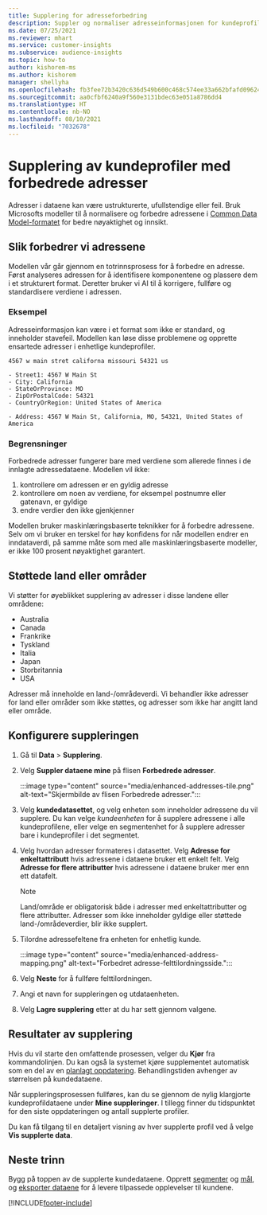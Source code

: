 ```yaml
---
title: Supplering for adresseforbedring
description: Suppler og normaliser adresseinformasjonen for kundeprofiler med Microsofts modeller.
ms.date: 07/25/2021
ms.reviewer: mhart
ms.service: customer-insights
ms.subservice: audience-insights
ms.topic: how-to
author: kishorem-ms
ms.author: kishorem
manager: shellyha
ms.openlocfilehash: fb3fee72b3420c636d549b600c468c574ee33a662bfafd096247dfddf40150bd
ms.sourcegitcommit: aa0cfbf6240a9f560e3131bdec63e051a8786dd4
ms.translationtype: HT
ms.contentlocale: nb-NO
ms.lasthandoff: 08/10/2021
ms.locfileid: "7032678"
---
```

# <a name="enrichment-of-customer-profiles-with-enhanced-addresses"></a>Supplering av kundeprofiler med forbedrede adresser

Adresser i dataene kan være ustrukturerte, ufullstendige eller feil. Bruk Microsofts modeller til å normalisere og forbedre adressene i [Common Data Model-formatet](/common-data-model/schema/core/applicationcommon/address) for bedre nøyaktighet og innsikt.

## <a name="how-we-enhance-addresses"></a>Slik forbedrer vi adressene

Modellen vår går gjennom en totrinnsprosess for å forbedre en adresse. Først analyseres adressen for å identifisere komponentene og plassere dem i et strukturert format. Deretter bruker vi AI til å korrigere, fullføre og standardisere verdiene i adressen.

### <a name="example"></a>Eksempel

Adresseinformasjon kan være i et format som ikke er standard, og inneholder stavefeil. Modellen kan løse disse problemene og opprette ensartede adresser i enhetlige kundeprofiler.

```Input
4567 w main stret californa missouri 54321 us
```

```Output
- Street1: 4567 W Main St
- City: California
- StateOrProvince: MO
- ZipOrPostalCode: 54321
- CountryOrRegion: United States of America

- Address: 4567 W Main St, California, MO, 54321, United States of America
```

### <a name="limitations"></a>Begrensninger

Forbedrede adresser fungerer bare med verdiene som allerede finnes i de innlagte adressedataene. Modellen vil ikke: 

1. kontrollere om adressen er en gyldig adresse
2. kontrollere om noen av verdiene, for eksempel postnumre eller gatenavn, er gyldige
3. endre verdier den ikke gjenkjenner

Modellen bruker maskinlæringsbaserte teknikker for å forbedre adressene. Selv om vi bruker en terskel for høy konfidens for når modellen endrer en inndataverdi, på samme måte som med alle maskinlæringsbaserte modeller, er ikke 100 prosent nøyaktighet garantert.

## <a name="supported-countries-or-regions"></a>Støttede land eller områder

Vi støtter for øyeblikket supplering av adresser i disse landene eller områdene: 

- Australia
- Canada
- Frankrike
- Tyskland
- Italia
- Japan
- Storbritannia
- USA

Adresser må inneholde en land-/områdeverdi. Vi behandler ikke adresser for land eller områder som ikke støttes, og adresser som ikke har angitt land eller område.

## <a name="configure-the-enrichment"></a>Konfigurere suppleringen

1. Gå til **Data** > **Supplering**.

1. Velg **Suppler dataene mine** på flisen **Forbedrede adresser**.

   :::image type="content" source="media/enhanced-addresses-tile.png" alt-text="Skjermbilde av flisen Forbedrede adresser.":::

1. Velg **kundedatasettet**, og velg enheten som inneholder adressene du vil supplere. Du kan velge *kundeenheten* for å supplere adressene i alle kundeprofilene, eller velge en segmentenhet for å supplere adresser bare i kundeprofiler i det segmentet.

1. Velg hvordan adresser formateres i datasettet. Velg **Adresse for enkeltattributt** hvis adressene i dataene bruker ett enkelt felt. Velg **Adresse for flere attributter** hvis adressene i dataene bruker mer enn ett datafelt.

   > [!NOTE]
   > Land/område er obligatorisk både i adresser med enkeltattributter og flere attributter. Adresser som ikke inneholder gyldige eller støttede land-/områdeverdier, blir ikke supplert.

1.  Tilordne adressefeltene fra enheten for enhetlig kunde.

    :::image type="content" source="media/enhanced-address-mapping.png" alt-text="Forbedret adresse-felttilordningsside.":::

1. Velg **Neste** for å fullføre felttilordningen.

1. Angi et navn for suppleringen og utdataenheten.

1. Velg **Lagre supplering** etter at du har sett gjennom valgene.

## <a name="enrichment-results"></a>Resultater av supplering

Hvis du vil starte den omfattende prosessen, velger du **Kjør** fra kommandolinjen. Du kan også la systemet kjøre supplementet automatisk som en del av en [planlagt oppdatering](system.md#schedule-tab). Behandlingstiden avhenger av størrelsen på kundedataene.

Når suppleringsprosessen fullføres, kan du se gjennom de nylig klargjorte kundeprofildataene under **Mine suppleringer**. I tillegg finner du tidspunktet for den siste oppdateringen og antall supplerte profiler.

Du kan få tilgang til en detaljert visning av hver supplerte profil ved å velge **Vis supplerte data**.

## <a name="next-steps"></a>Neste trinn

Bygg på toppen av de supplerte kundedataene. Opprett [segmenter](segments.md) og [mål](measures.md), og [eksporter dataene](export-destinations.md) for å levere tilpassede opplevelser til kundene.

[!INCLUDE[footer-include](../includes/footer-banner.md)]
